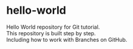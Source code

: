 # hello-world
Hello World repository for Git tutorial. <br>
This repository is built step by step. <br>
Including how to work with Branches on GitHub.
